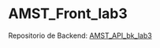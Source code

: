 # AMST_Front_lab3

Repositorio de Backend: [AMST_API_bk_lab3](https://github.com/jazch08/AMST_API_bk_lab3)

